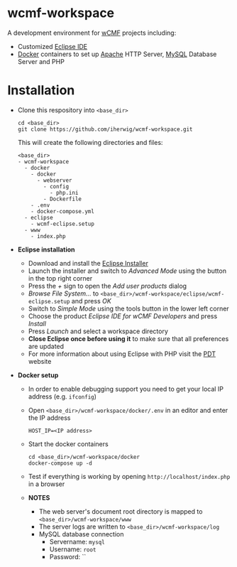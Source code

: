 # wcmf-workspace

A development environment for [wCMF](https://github.com/iherwig/wcmf) projects including:

* Customized [Eclipse IDE](https://eclipse.org/ide/)
* [Docker](https://www.docker.com/) containers to set up [Apache](https://httpd.apache.org/) HTTP Server, [MySQL](https://www.mysql.com/) Database Server and PHP

# Installation

* Clone this respository into `<base_dir>`

  ```
  cd <base_dir>
  git clone https://github.com/iherwig/wcmf-workspace.git
  ```
  
  This will create the following directories and files:
  
  ```
  <base_dir>
  - wcmf-workspace
    - docker
      - docker
        - webserver
          - config
            - php.ini
          - Dockerfile
      - .env
      - docker-compose.yml
    - eclipse
      - wcmf-eclipse.setup
    - www
      - index.php
  ```
  
* **Eclipse installation**
  * Download and install the [Eclipse Installer](https://projects.eclipse.org/projects/tools.oomph/downloads)
  * Launch the installer and switch to *Advanced Mode* using the button in the top right corner
  * Press the *+* sign to open the *Add user products* dialog
  * *Browse File System...* to `<base_dir>/wcmf-workspace/eclipse/wcmf-eclipse.setup` and press *OK*
  * Switch to *Simple Mode* using the tools button in the lower left corner
  * Choose the product *Eclipse IDE for wCMF Developers* and press *Install*
  * Press *Launch* and select a workspace directory
  * **Close Eclipse once before using it** to make sure that all preferences are updated
  * For more information about using Eclipse with PHP visit the [PDT](https://eclipse.org/pdt/) website
  
* **Docker setup**
  * In order to enable debugging support you need to get your local IP address (e.g. `ifconfig`)
  * Open `<base_dir>/wcmf-workspace/docker/.env` in an editor and enter the IP address
  
    ```
    HOST_IP=<IP address>
    ```
    
  * Start the docker containers
  
    ```
    cd <base_dir>/wcmf-workspace/docker
    docker-compose up -d
    ```
    
  * Test if everything is working by opening `http://localhost/index.php` in a browser
  * **NOTES**
    * The web server's document root directory is mapped to `<base_dir>/wcmf-workspace/www`
    * The server logs are written to `<base_dir>/wcmf-workspace/log`
    * MySQL database connection
      * Servername: `mysql`
      * Username: `root`
      * Password: ``